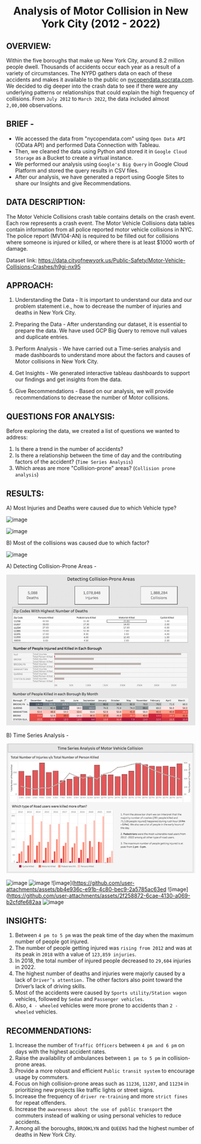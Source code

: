 # <p align = 'center'>Analysis of Motor Collision in New York City (2012 - 2022)</p>

## OVERVIEW:
Within the five boroughs that make up New York City, around 8.2 million people dwell. Thousands of accidents occur each year as a result of a variety of circumstances. The NYPD gathers data on each of these accidents and makes it available to the public on <a href = "nycopendata.socrata.com">nycopendata.socrata.com</a>. We decided to dig deeper into the crash data to see if there were any underlying patterns or relationships that could explain the high frequency of collisions. From `July 2012` to `March 2022`, the data included almost `2,00,000` observations.

## BRIEF - 
* We accessed the data from "nycopendata.com" using `Open Data API` (OData API) and performed Data Connection with Tableau.
* Then, we cleaned the data using Python and stored it in `Google Cloud Storage` as a Bucket to create a virtual instance.
* We performed our analysis using `Google's Big Query` in Google Cloud Platform and stored the query results in CSV files.
* After our analysis, we have generated a report using Google Sites to share our Insights and give Recommendations.



## DATA DESCRIPTION:
The Motor Vehicle Collisions crash table contains details on the crash event. Each row represents a crash event. The Motor Vehicle Collisions data tables contain information from all police reported motor vehicle collisions in NYC. The police report (MV104-AN) is required to be filled out for collisions where someone is injured or killed, or where there is at least $1000 worth of damage.

Dataset link: https://data.cityofnewyork.us/Public-Safety/Motor-Vehicle-Collisions-Crashes/h9gi-nx95

## APPROACH:
1. Understanding the Data - 
It is important to understand our data and our problem statement i.e., how to decrease the number of injuries and deaths in New York City.

2. Preparing the Data -
After understanding our dataset, it is essential to prepare the data. We have used GCP Big Query to remove null values and duplicate entries. 

3. Perform Analysis - 
We have carried out a Time-series analysis and made dashboards to understand more about the factors and causes of Motor collisions in New York City.

4. Get Insights - 
We generated interactive tableau dashboards to support our findings and get insights from the data.

5. Give Recommendations - 
Based on our analysis, we will provide recommendations to decrease the number of Motor collisions.

## QUESTIONS FOR ANALYSIS:
Before exploring the data, we created a list of questions we wanted to address:

1. Is there a trend in the number of accidents?
2. Is there a relationship between the time of day and the contributing factors of the accident? (`Time Series Analysis`)
3. Which areas are more "Collision-prone" areas? (`Collision prone analysis`)

## RESULTS:


A) Most Injuries and Deaths were caused due to which Vehicle type?


![image](https://github.com/user-attachments/assets/c0d244a7-2fde-421b-b524-3721bfec7152)

![image](https://github.com/user-attachments/assets/d87dca87-4bac-42c1-b4f1-feecd025158f)

B) Most of the collisions was caused due to which factor?


![image](https://github.com/user-attachments/assets/82fa4db1-3d8c-49b0-bcb3-a50a8e801010)



A) Detecting Collision-Prone Areas - 

![text](https://github.com/adiag321/NYPD-Motor-Collision-Analysis/blob/419b5a57478916001520d70b07c8b3180945a7b5/Report/Detecting%20Collision%20Prone%20Areas.png)

B) Time Series Analysis - 

![text](https://github.com/adiag321/NYPD-Motor-Collision-Analysis/blob/419b5a57478916001520d70b07c8b3180945a7b5/Report/TIme%20Series%20Analysis%20of%20Motor%20Collision.png)

![image](https://github.com/user-attachments/assets/aac7beeb-6bbe-4a50-9512-bf319faf465d)
![image](https://github.com/user-attachments/assets/47cbd2c5-e9ef-4e2e-8019-023777f24c02)
![image](https://github.com/user-attachments/assets/bb4e936c-e91b-4c80-bec9-2a5785ac63ed
![image](https://github.com/user-attachments/assets/2f258872-6cae-4130-a069-b2cfdfe682aa
![image](https://github.com/user-attachments/assets/b91a13a7-4a3e-49e5-b131-4062667b3caa)




## INSIGHTS:
1. Between `4 pm to 5 pm` was the peak time of the day when the maximum number of people got injured.
2. The number of people getting injured was `rising from 2012` and was at its peak in `2018` with a value of `123,859 injuries`.
3. In 2018, the total number of injured people decreased to `29,604` injuries in 2022.
4. The highest number of deaths and injuries were majorly caused by a lack of `Driver’s attention.` The other factors also point toward the Driver’s lack of driving skills.
5. Most of the accidents were caused by `Sports utility/Station wagon` vehicles, followed by `Sedan` and `Passenger vehicles`.
6. Also, `4 - wheeled` vehicles were more prone to accidents than `2 - wheeled` vehicles.

## RECOMMENDATIONS:
1. Increase the number of `Traffic Officers` between `4 pm and 6 pm` on days with the highest accident rates.
2. Raise the availability of ambulances between `1 pm to 5 pm` in collision-prone areas.
3. Provide a more robust and efficient `Public transit system` to encourage usage by commuters.
4. Focus on high collision-prone areas such as `11236`, `11207`, and `11234` in prioritizing new projects like traffic lights or street signs.
5. Increase the frequency of `driver re-training` and more `strict fines` for repeat offenders.
6. Increase the `awareness about the use of public transport` the commuters instead of walking or using personal vehicles to reduce accidents.
7. Among all the boroughs, `BROOKLYN` and `QUEENS` had the highest number of deaths in New York City.






